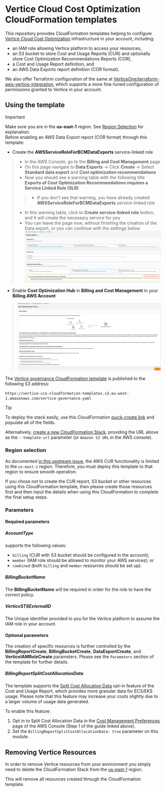 # Vertice Cloud Cost Optimization CloudFormation templates
This repository provides CloudFormation templates helping to configure
[Vertice Cloud Cost Optimization](https://www.vertice.one/product/cloud-cost-optimization)
infrastructure in your account, including:

- an IAM role allowing Vertice platform to access your resources,
- an S3 bucket to store Cost and Usage Reports (CUR) and optionally store Cost Optimization Recommendations Reports (COR),
- a Cost and Usage Report definition, and
- an AWS Data Exports report definition (COR format).

We also offer Terraform configuration of the same at
[VerticeOne/terraform-aws-vertice-integration](https://github.com/VerticeOne/terraform-aws-vertice-integration),
which supports a more fine-tuned configuration of permissions
granted to Vertice in your account.

## Using the template

> [!IMPORTANT]  
> Make sure you are in the **us-east-1** region.
> See [Region Selection](#region-selection) for explanation.</br>
> Before enabling an AWS Data Export report (COR format) through this template:
>* Create the **AWSServiceRoleForBCMDataExports** service-linked role
>>  * In the AWS Console, go to the **Billing and Cost Management** page
>>  * On this page navigate to **Data Exports** -> Click **Create** -> Select **Standard data export** and **Cost optimization recommendations**
>>  * Now you should see a warning table with the following title **Exports of Cost Optimization Recommendations requires a Service Linked Role (SLR)**
>>>    * If you don't see that warning, you have already created **AWSServiceRoleForBCMDataExports** service-linked role
>>  * In this warning table, click to **Create service-linked role** button, and it will create the necessary service for you
>>  * You can leave the page now, without finishing the creation of the Data export, or you can continue with the settings below
>![cor_service_linked_role_creation.png](readme_resources/cor_service_linked_role_creation.png)
>* Enable **Cost Optimization Hub** in **Billing and Cost Management** in your **Billing AWS Account**
>>![cost_optimization_hub.png](readme_resources/cost_optimization_hub.png)

The [Vertice governance CloudFormation template](templates/governance.yaml) is published
to the following S3 address:

```text
https://vertice-cco-cloudformation-templates.s3.eu-west-1.amazonaws.com/vertice-governance.yaml
```

> [!TIP]
> To deploy the stack easily, use this CloudFormation [quick-create link](https://us-east-1.console.aws.amazon.com/cloudformation/home?region=us-east-1#/stacks/quickcreate?templateURL=https://vertice-cco-cloudformation-templates.s3.eu-west-1.amazonaws.com/vertice-governance.yaml) and populate all of the fields.

Alternatively, [create a new CloudFormation Stack](https://docs.aws.amazon.com/AWSCloudFormation/latest/UserGuide/using-cfn-cli-creating-stack.html),
providing the URL above as the `--template-url` parameter (or `Amazon S3 URL`
in the AWS console).

### Region selection

As documented [in this upstream issue](https://github.com/aws-cloudformation/cloudformation-coverage-roadmap/issues/1825),
the AWS CUR functionality is limited to the `us-east-1` region. Therefore, you must deploy this template to that region to ensure smooth operation.

If you chose not to create the CUR report, S3 bucket or other resources using this CloudFormation template, then please create those resources first and then input the details when using this CloudFormation to complete the final setup steps.

### Parameters

#### Required parameters

##### AccountType

supports the following values:

- `billing` (CUR with S3 bucket should be configured in the account);
- `member` (IAM role should be allowed to monitor your AWS services); or
- `combined` (both `billing` and `member` resources should be set up).

##### BillingBucketName

The **BillingBucketName** will be required in order for the role to have the correct policy.

##### VerticeSTSExternalID

The Unique identifier provided to you for the Vertice platform to assume the IAM role in your account.

#### Optional parameters

The creation of specific resources is further controlled by the
**BillingReportCreate**, **BillingBucketCreate**, **DataExportCreate**, and **VerticeIAMRoleCreate**
parameters.
Please see the `Parameters` section of the template for further details.

##### BillingReportSplitCostAllocationData

The template supports the [Split Cost Allocation Data](https://aws.amazon.com/blogs/aws-cloud-financial-management/improve-cost-visibility-of-amazon-eks-with-aws-split-cost-allocation-data/) opt-in feature of the Cost and Usage Report, which provides more granular data for ECS/EKS usage. Please note that this feature may increase your costs slightly due to a larger volume of usage data generated.

To enable this feature:
1. Opt in to Split Cost Allocation Data in the [Cost Management Preferences](https://us-east-1.console.aws.amazon.com/costmanagement/home?region=eu-west-1#/settings) page of the AWS Console (Step 1 of the guide linked above).
2. Set the `BillingReportSplitCostAllocationData: true` parameter on this module.

## Removing Vertice Resources

In order to remove Vertice resources from your environment you simply need to delete the CloudFormation Stack from the [us-east-1](https://us-east-1.console.aws.amazon.com/cloudformation/home?region=us-east-1#/stacks?filteringText=&filteringStatus=active&viewNested=true) region.

This will remove all resources created through the CloudFormation template.
